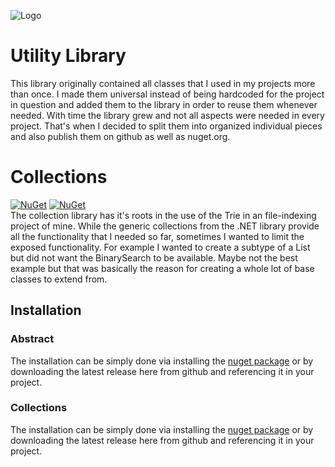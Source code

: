 ![Logo](../master/logo.png)

# Utility Library
This library originally contained all classes that I used in my projects more than once. I made them universal instead of being hardcoded for the project in question and added them to the library in order to reuse them whenever needed. With time the library grew and not all aspects were needed in every project. That's when I decided to split them into organized individual pieces and also publish them on github as well as nuget.org.

# Collections
[![NuGet](https://img.shields.io/nuget/v/Narumikazuchi.Collections.Abstract.svg)](https://www.nuget.org/packages/Narumikazuchi.Collections.Abstract)
[![NuGet](https://img.shields.io/nuget/v/Narumikazuchi.Collections.svg)](https://www.nuget.org/packages/Narumikazuchi.Collections)  
The collection library has it's roots in the use of the Trie in an file-indexing project of mine. While the generic collections from the .NET library provide all the functionality that I needed so far, sometimes I wanted to limit the exposed functionality. For example I wanted to create a subtype of a List<T> but did not want the BinarySearch to be available. Maybe not the best example but that was basically the reason for creating a whole lot of base classes to extend from.
  
## Installation
### Abstract
The installation can be simply done via installing the [nuget package](https://www.nuget.org/packages/Narumikazuchi.Collections.Abstract/) or by downloading the latest release here from github and referencing it in your project.
### Collections
The installation can be simply done via installing the [nuget package](https://www.nuget.org/packages/Narumikazuchi.Collections/) or by downloading the latest release here from github and referencing it in your project.
